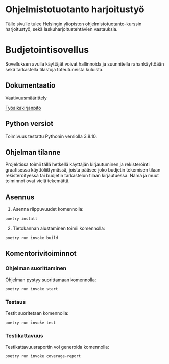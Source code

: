 # Ohjelmistotuotanto harjoitustyö

Tälle sivulle tulee Helsingin yliopiston ohjelmistotuotanto-kurssin harjoitustyö, sekä laskuharjoitustehtävien vastauksia.

# Budjetointisovellus

Sovelluksen avulla käyttäjät voivat hallinnoida ja suunnitella rahankäyttöään sekä tarkastella tilastoja toteutuneista kuluista.

## Dokumentaatio

[Vaativuusmäärittely](https://github.com/hhautajarvi/ot2021/blob/master/dokumentaatio/vaatimusmaarittely.md)

[Työaikakirjanpito](https://github.com/hhautajarvi/ot2021/blob/master/dokumentaatio/tyoaikakirjanpito.md)

## Python versiot

Toimivuus testattu Pythonin versiolla 3.8.10.

## Ohjelman tilanne

Projektissa toimii tällä hetkellä käyttäjän kirjautuminen ja rekisteröinti graafisessa käyttöliittymässä, joista pääsee joko budjetin tekemisen tilaan rekisteröityessä tai budjetin tarkastelun tilaan kirjautuessa. Nämä ja muut toiminnot ovat vielä tekemättä. 

## Asennus

1. Asenna riippuvuudet komennolla:

```bash
poetry install
```

2. Tietokannan alustaminen toimii komennolla:

```bash
poetry run invoke build
```

## Komentorivitoiminnot

### Ohjelman suorittaminen

Ohjelman pystyy suorittamaan komennolla:

```bash
poetry run invoke start
```

### Testaus

Testit suoritetaan komennolla:

```bash
poetry run invoke test
```

### Testikattavuus

Testikattavuusraportin voi generoida komennolla:

```bash
poetry run invoke coverage-report
```